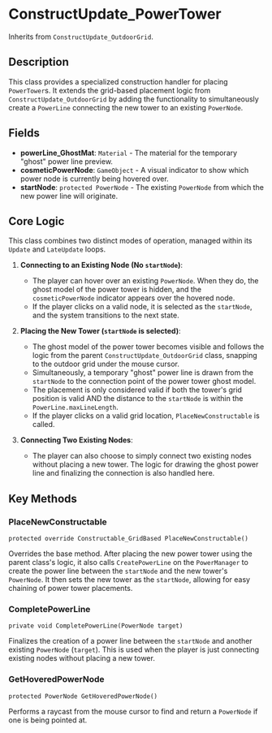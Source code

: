 # ConstructUpdate_PowerTower

Inherits from `ConstructUpdate_OutdoorGrid`.

## Description

This class provides a specialized construction handler for placing `PowerTower`s. It extends the grid-based placement logic from `ConstructUpdate_OutdoorGrid` by adding the functionality to simultaneously create a `PowerLine` connecting the new tower to an existing `PowerNode`.

## Fields

-   **powerLine_GhostMat**: `Material` - The material for the temporary "ghost" power line preview.
-   **cosmeticPowerNode**: `GameObject` - A visual indicator to show which power node is currently being hovered over.
-   **startNode**: `protected PowerNode` - The existing `PowerNode` from which the new power line will originate.

## Core Logic

This class combines two distinct modes of operation, managed within its `Update` and `LateUpdate` loops.

1.  **Connecting to an Existing Node (No `startNode`)**:
    -   The player can hover over an existing `PowerNode`. When they do, the ghost model of the power tower is hidden, and the `cosmeticPowerNode` indicator appears over the hovered node.
    -   If the player clicks on a valid node, it is selected as the `startNode`, and the system transitions to the next state.

2.  **Placing the New Tower (`startNode` is selected)**:
    -   The ghost model of the power tower becomes visible and follows the logic from the parent `ConstructUpdate_OutdoorGrid` class, snapping to the outdoor grid under the mouse cursor.
    -   Simultaneously, a temporary "ghost" power line is drawn from the `startNode` to the connection point of the power tower ghost model.
    -   The placement is only considered valid if both the tower's grid position is valid AND the distance to the `startNode` is within the `PowerLine.maxLineLength`.
    -   If the player clicks on a valid grid location, `PlaceNewConstructable` is called.

3.  **Connecting Two Existing Nodes**:
    -   The player can also choose to simply connect two existing nodes without placing a new tower. The logic for drawing the ghost power line and finalizing the connection is also handled here.

## Key Methods

### PlaceNewConstructable
`protected override Constructable_GridBased PlaceNewConstructable()`

Overrides the base method. After placing the new power tower using the parent class's logic, it also calls `CreatePowerLine` on the `PowerManager` to create the power line between the `startNode` and the new tower's `PowerNode`. It then sets the new tower as the `startNode`, allowing for easy chaining of power tower placements.

### CompletePowerLine
`private void CompletePowerLine(PowerNode target)`

Finalizes the creation of a power line between the `startNode` and another existing `PowerNode` (`target`). This is used when the player is just connecting existing nodes without placing a new tower.

### GetHoveredPowerNode
`protected PowerNode GetHoveredPowerNode()`

Performs a raycast from the mouse cursor to find and return a `PowerNode` if one is being pointed at.
